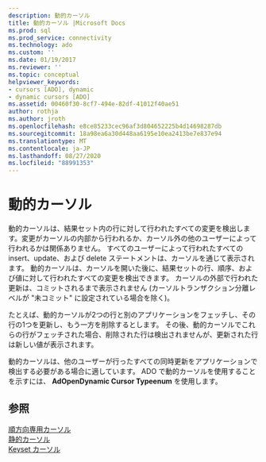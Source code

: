 ```yaml
---
description: 動的カーソル
title: 動的カーソル |Microsoft Docs
ms.prod: sql
ms.prod_service: connectivity
ms.technology: ado
ms.custom: ''
ms.date: 01/19/2017
ms.reviewer: ''
ms.topic: conceptual
helpviewer_keywords:
- cursors [ADO], dynamic
- dynamic cursors [ADO]
ms.assetid: 00460f30-8cf7-494e-82df-41012f40ae51
author: rothja
ms.author: jroth
ms.openlocfilehash: e8ce85233cec96af3d804652225b4d14698287db
ms.sourcegitcommit: 18a98ea6a30d448aa6195e10ea2413be7e837e94
ms.translationtype: MT
ms.contentlocale: ja-JP
ms.lasthandoff: 08/27/2020
ms.locfileid: "88991353"
---
```

# <a name="dynamic-cursors"></a>動的カーソル
動的カーソルは、結果セット内の行に対して行われたすべての変更を検出します。変更がカーソルの内部から行われるか、カーソル外の他のユーザーによって行われるかは関係ありません。 すべてのユーザーによって行われたすべての insert、update、および delete ステートメントは、カーソルを通じて表示されます。 動的カーソルは、カーソルを開いた後に、結果セットの行、順序、および値に対して行われたすべての変更を検出できます。 カーソルの外部で行われた更新は、コミットされるまで表示されません (カーソルトランザクション分離レベルが "未コミット" に設定されている場合を除く)。  
  
 たとえば、動的カーソルが2つの行と別のアプリケーションをフェッチし、その行の1つを更新し、もう一方を削除するとします。 その後、動的カーソルでこれらの行がフェッチされた場合、削除された行は検出されませんが、更新された行は新しい値が表示されます。  
  
 動的カーソルは、他のユーザーが行ったすべての同時更新をアプリケーションで検出する必要がある場合に適しています。 ADO で動的カーソルを使用することを示すには、 **AdOpenDynamic Cursor Typeenum** を使用します。  
  
## <a name="see-also"></a>参照  
 [順方向専用カーソル](./forward-only-cursors.md)   
 [静的カーソル](./static-cursors.md)   
 [Keyset カーソル](./keyset-cursors.md)